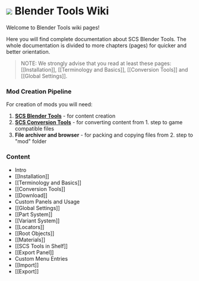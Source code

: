# ![](https://github.com/SCSSoftware/BlenderTools/blob/master/addon/io_scs_tools/ui/icons/.icon_scs_bt_logo.png?raw=true) Blender Tools Wiki
Welcome to Blender Tools wiki pages!

Here you will find complete documentation about SCS Blender Tools. The whole documentation is divided to more chapters (pages) for quicker and better orientation.

> NOTE: We strongly advise that you read at least these pages: [[Installation]], [[Terminology and Basics]], [[Conversion Tools]] and [[Global Settings]].


### Mod Creation Pipeline

For creation of mods you will need:

1. **[SCS Blender Tools](https://github.com/SCSSoftware/BlenderTools/wiki/Download)** - for content creation
2. **[SCS Conversion Tools](https://github.com/SCSSoftware/BlenderTools/wiki/Conversion-Tools)** - for converting content from 1. step to game compatible files 
3. **File archiver and browser** - for packing and copying files from 2. step to "mod" folder


### Content

* Intro
 * [[Installation]]
 * [[Terminology and Basics]]
 * [[Conversion Tools]]
* [[Download]]
* Custom Panels and Usage
 * [[Global Settings]]
 * [[Part System]]
 * [[Variant System]]
 * [[Locators]]
 * [[Root Objects]]
 * [[Materials]]
 * [[SCS Tools in Shelf]]
 * [[Export Panel]]
* Custom Menu Entries
 * [[Import]]
 * [[Export]]